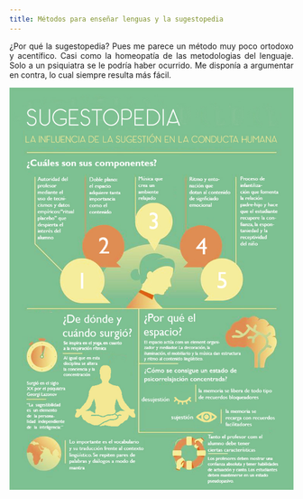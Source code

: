 ```yaml
---
title: Métodos para enseñar lenguas y la sugestopedia
---
```

<P><DIV ALIGN="justify"> ¿Por qué la sugestopedia? Pues me parece un método muy poco ortodoxo y acentífico. Casi como la homeopatía de las metodologias del lenguaje. Solo a un psiquiatra se le podría haber ocurrido. Me disponía a argumentar en contra, lo cual siempre resulta más fácil.</p>
<img src="img/Sugestopedia.jpg" alt="Sugestopedia">
